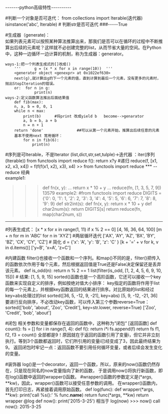 
-------python高级特性----------


#判断一个对象是否可迭代：
    from collections import Iterable(迭代器)
    isinstance('abc', Iterable) # 判断str是否可迭代    ###-----True

#生成器（generate)：  
    如果列表元素可以按照某种算法推算出来，那我们是否可以在循环的过程中不断推算出后续的元素呢？这样就不必创建完整的list，从而节省大量的空间。在Python中，这种一边循环一边计算的机制，称为生成器：generator。

    ways-1:把一个列表生成式的[]改成()
        '''      g = (x * x for x in range(10))  ''' 
        <generator object <genexpr> at 0x1022ef630>
        next(g),就计算出g的下一个元素的值，直到计算到最后一个元素，没有更多的元素时，抛出StopIteration的错误。
        or:  for n in g:
                 print(n)
    ways-2:定义函数算法推出后面结果值
        def fib(max):
        n, a, b = 0, 0, 1
        while n < max: 
            print(b)      #将print 改成yield b   become-->genarator
            a, b = b, a + b
            n = n + 1
        return 'done'               ##可以从第一个元素开始，推算出后续任意的元素
        基本不使用next 常用循环：
            for n in fib(6):
                print(n)

#序列是可Iterable，不是Iterator  (list,dict,str,set,tulple)->迭代器 ：iter(序列(Iterable)) 
from functools import reduce 
    f():
        return x?y  #递归
    reduce(f, [x1, x2, x3, x4]) = f(f(f(x1, x2), x3), x4)
    >> from functools import reduce
***    --reduce 经典    
example1:
>>> def fn(x, y):
...     return x * 10 + y
...
>>> reduce(fn, [1, 3, 5, 7, 9])
13579
example2:
#from functools import reduce
DIGITS = {'0': 0, '1': 1, '2': 2, '3': 3, '4': 4, '5': 5, '6': 6, '7': 7, '8': 8, '9': 9}
def str2int(s):
    def fn(x, y):
        return x * 10 + y
    def char2num(s):
        return DIGITS[s]
    return reduce(fn, map(char2num, s))
***
#列表生成式：
    [x * x for x in range(1, 11) if x % 2 == 0]			[4, 16, 36, 64, 100]
    [m + n for m in 'ABC' for n in 'XYZ']  #两层循环迭代
    ['AX', 'AY', 'AZ', 'BX', 'BY', 'BZ', 'CX', 'CY', 'CZ']
    # 简化
        d = {'x': 'A', 'y': 'B', 'z': 'C' }
        [k + '=' + v for k, v in d.items()]
        ['y=B', 'x=A', 'z=C']

#内建函数
    filter()也接收一个函数和一个序列。和map()不同的是，filter()把传入的函数依次作用于每个元素，然后根据返回值是True还是False决定保留还是丢弃该元素。
        def is_odd(n):
            return n % 2 == 1
        list(filter(is_odd, [1, 2, 4, 5, 6, 9, 10, 15]))
        # 结果: [1, 5, 9, 15]
    sorted()函数也是一个高阶函数，它还可以接收一个key函数来实现自定义的排序，例如按绝对值大小排序：
    key指定的函数将作用于list的每一个元素上，并根据key函数返回的结果进行排序。对比原始的list和经过key=abs处理过的list
        sorted([36, 5, -12, 9, -21], key=abs)
        [5, 9, -12, -21, 36]
        要进行反向排序，不必改动key函数，可以传入第三个参数reverse=True：
        sorted(['bob', 'about', 'Zoo', 'Credit'], key=str.lower, reverse=True)
        ['Zoo', 'Credit', 'bob', 'about']

#闭包
    相关参数和变量都保存在返回的函数中，这种称为“闭包“ [返回函数]
    def count():
    fs = []
    for i in range(1, 4):
        def f():
             return i*i
        fs.append(f)
    return fs
    f1, f2, f3 = count()
    全部都是9！原因就在于返回的函数引用了变量i，但它并非立刻执行。等到3个函数都返回时，它们所引用的变量i已经变成了3，因此最终结果为9。
    返回闭包时牢记一点：返回函数不要引用任何循环变量，或者后续会发生变化的变量。 

#装饰器 
    log()是一个decorator，返回一个函数，所以，原来的now()函数仍然存在，只是现在同名的now变量指向了新的函数，
    于是调用now()将执行新函数，即在log()函数中返回的wrapper()函数。
#wrapper()函数的参数定义是(*args, **kw)，因此，wrapper()函数可以接受任意参数的调用。
    在wrapper()函数内，首先打印日志，再紧接着调用原始函数。
    def log(func):
        def wrapper(*args, **kw):
            print('call %s():' % func.__name__)
            return func(*args, **kw)
        return wrapper
    @log
    def now():
        print('2015-3-25')
    相当于 log(now)  >>> now()
        call now():
        2015-3-25
